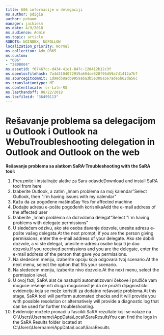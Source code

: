 ```yaml
---
title: 606 informacije o delegaciji
ms.author: pdigia
author: pebaum
manager: jackiesm
ms.date: 4/9/2018
ms.audience: Admin
ms.topic: article
ROBOTS: NOINDEX, NOFOLLOW
localization_priority: Normal
ms.collection: Adm_O365
ms.custom:
- "606"
- "3800004"
ms.assetid: f67467cc-d434-41e1-847c-120412b12c3f
ms.openlocfilehash: 7a4d3104072919a604ce828f95d59a7d1412a7b7
ms.sourcegitcommit: 1d98db8acb9959aba3b5e308a567ade6b62da56c
ms.translationtype: MT
ms.contentlocale: sr-Latn-RS
ms.lasthandoff: 08/22/2019
ms.locfileid: "36499113"
---
```

# <a name="troubleshooting-delegation-in-outlook-and-outlook-on-the-web"></a><span data-ttu-id="643a5-102">Rešavanje problema sa delegacijom u Outlook i Outlook na Webu</span><span class="sxs-lookup"><span data-stu-id="643a5-102">Troubleshooting delegation in Outlook and Outlook on the web</span></span>

<span data-ttu-id="643a5-103">**Rešavanje problema sa alatkom SaRA:**</span><span class="sxs-lookup"><span data-stu-id="643a5-103">**Troubleshooting with the SaRA tool:**</span></span>

1. <span data-ttu-id="643a5-104">Preuzmite i instalirajte alatke za Saru odavde</span><span class="sxs-lookup"><span data-stu-id="643a5-104">Download and install SaRA tool from here</span></span>
1. <span data-ttu-id="643a5-105">Izaberite Outlook, a zatim „Imam problema sa moj kalendar”</span><span class="sxs-lookup"><span data-stu-id="643a5-105">Select Outlook, then "I\`m having issues with my calendar"</span></span>
1. <span data-ttu-id="643a5-106">Kažu da za pogođene mašina</span><span class="sxs-lookup"><span data-stu-id="643a5-106">Say Yes for affected machine</span></span>
1. <span data-ttu-id="643a5-107">Dodajte adresu e-pošte pogođenih korisnika</span><span class="sxs-lookup"><span data-stu-id="643a5-107">Add the e-mail address of the affected user</span></span>
1. <span data-ttu-id="643a5-108">Izaberite „Imam problema sa dozvolama delegat”</span><span class="sxs-lookup"><span data-stu-id="643a5-108">Select "I\`m having problems with delegate permissions"</span></span>
1. <span data-ttu-id="643a5-109">U sledećem odzivu, ako ste osoba davanje dozvole, unesite adresu e-pošte vašeg delegata.</span><span class="sxs-lookup"><span data-stu-id="643a5-109">At the next prompt, if you are the person giving permissions, enter the e-mail address of your delegate.</span></span> <span data-ttu-id="643a5-110">Ako ste dobili dozvole, a vi ste delegat, unesite e-adresu osobe koja ti je dao dozvolu.</span><span class="sxs-lookup"><span data-stu-id="643a5-110">If you received permissions and you are the delegate, enter the e-mail address of the person that gave you permissions.</span></span>
1. <span data-ttu-id="643a5-111">Na sledećem meniju, izaberite opciju koja odgovara tvoj scenario.</span><span class="sxs-lookup"><span data-stu-id="643a5-111">At the next menu, select the option that fits your scenario.</span></span>
1. <span data-ttu-id="643a5-112">Na sledećem meniju, izaberite nivo dozvole.</span><span class="sxs-lookup"><span data-stu-id="643a5-112">At the next menu, select the permission level.</span></span>
1. <span data-ttu-id="643a5-113">U ovoj fazi, SaRA alat će nastupiti automatizovani čekove i pružiće vam moguće rešenje niti druga mogućnost je da će pružiti dijagnostički evidenciju koja se može koristiti za dodatno rešavanje problema.</span><span class="sxs-lookup"><span data-stu-id="643a5-113">At this stage, SaRA tool will perform automated checks and it will provide you with possible resolution or alternatively will provide a diagnostic log that can be used for further troubleshooting.</span></span>
1. <span data-ttu-id="643a5-114">Evidencije možete pronaći u fascikli SaRA rezultate koji se nalaze na C:\Users\Username\AppData\Local\SaraResults</span><span class="sxs-lookup"><span data-stu-id="643a5-114">You can find the logs in the SaRA Results folder located at C:\Users\Username\AppData\Local\SaraResults</span></span>
